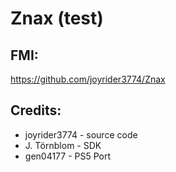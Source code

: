 # Znax (test)

## FMI:

https://github.com/joyrider3774/Znax

## Credits:

- joyrider3774 - source code
- J. Törnblom - SDK
- gen04177 - PS5 Port
